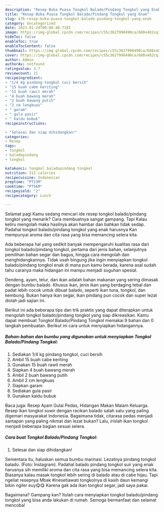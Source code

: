 ```yaml
---
description: "Resep Buka Puasa Tongkol Balado/Pindang Tongkol yang Enak"
title: "Resep Buka Puasa Tongkol Balado/Pindang Tongkol yang Enak"
slug: 476-resep-buka-puasa-tongkol-balado-pindang-tongkol-yang-enak
category: Uncategorized
date: 2023-01-24T00:08:40.718Z
image: https://img-global.cpcdn.com/recipes/c55c3627998490ca/680x482cq70/tongkol-baladopindang-tongkol-foto-resep-utama.jpg
hideToc: false
enableToc: true
enableTocContent: false
thumbnail: https://img-global.cpcdn.com/recipes/c55c3627998490ca/680x482cq70/tongkol-baladopindang-tongkol-foto-resep-utama.jpg
cover: https://img-global.cpcdn.com/recipes/c55c3627998490ca/680x482cq70/tongkol-baladopindang-tongkol-foto-resep-utama.jpg
author: Admin
authorAv: notfound
ratingvalue: 3.7
reviewcount: 21
recipeingredient:
- "1/4 kg pindang tongkol cuci bersih"
- "15 buah cabe keriting"
- "15 buah rawit merah"
- "4 buah bawang merah"
- "2 buah bawang putih"
- "2 cm lengkuas"
- " garam"
- " gula pasir"
- " kaldu bubuk"
recipeinstructions:

- "Selesai dan siap dihidangkan!"
categories:
- Resep
tags:
- tongkol
- baladopindang
- tongkol

katakunci: tongkol baladopindang tongkol 
nutrition: 212 calories
recipecuisine: Indonesian
preptime: "PT23M"
cooktime: "PT56M"
recipeyield: "2"
recipecategory: Lunch

---
```



Selamat pagi Kamu sedang mencari ide resep tongkol balado/pindang tongkol yang menarik? Cara membuatnya sangat gampang. Tapi Kalau keliru mengolah maka hasilnya akan hambar dan bahkan tidak sedap. Padahal tongkol balado/pindang tongkol yang enak harusnya Kan mempunyai aroma dan cita rasa yang bisa memancing selera kita.


Ada beberapa hal yang sedikit banyak mempengaruhi kualitas rasa dari tongkol balado/pindang tongkol, pertama dari jenis bahan, selanjutnya pemilihan bahan segar dan bagus, hingga cara mengolah dan menghidangkannya. Tidak usah bingung jika ingin menyiapkan tongkol balado/pindang tongkol enak di mana pun kamu berada, karena asal sudah tahu caranya maka hidangan ini mampu menjadi suguhan spesial.

Dendeng, ayam, telur, dan ikan adalah bahan makanan yang sering dimasak dengan bumbu balado. Khusus ikan, jenis ikan yang berdaging tebal dan padat lebih cocok untuk dibuat balado, seperti ikan tuna, tongkol, dan kembung. Bukan hanya ikan segar, ikan pindang pun cocok dan super lezat diolah jadi sajian ini.


Berikut ini ada beberapa tips dan trik praktis yang dapat diterapkan untuk mengolah tongkol balado/pindang tongkol yang siap dikreasikan. Kamu dapat membuat Tongkol Balado/Pindang Tongkol memakai 9 bahan dan 0 langkah pembuatan. Berikut ini cara untuk menyiapkan hidangannya.

<!--inarticleads1-->

##### Bahan-bahan dan bumbu yang digunakan untuk menyiapkan Tongkol Balado/Pindang Tongkol:

1. Sediakan 1/4 kg pindang tongkol, cuci bersih
1. Ambil 15 buah cabe keriting
1. Gunakan 15 buah rawit merah
1. Siapkan 4 buah bawang merah
1. Ambil 2 buah bawang putih
1. Ambil 2 cm lengkuas
1. Siapkan  garam
1. Sediakan  gula pasir
1. Gunakan  kaldu bubuk


Baca juga: Resep Ayam Gulai Pedas, Hidangan Makan Malam Keluarga. Resep ikan tongkol suwir dengan racikan balado salah satu yang paling digemari masyarakat Indonesia. Bagaimana tidak, citarasa pedas menjadi santapan yang paling nikmat dan lezat bukan? Lalu, irislah ikan tongkol menjadi beberapa bagian sesuai selera. 

<!--inarticleads2-->

##### Cara buat Tongkol Balado/Pindang Tongkol:


1. Selesai dan siap dihidangkan!

Sementara itu, haluskan semua bumbu marinasi. Lezatnya pindang tongkol balado. (Foto: Instagram). Padahal balado pindang tongkol suir yang enak harusnya sih memiliki aroma dan cita rasa yang bisa memancing selera kita. Biasanya kalau masak tongkol lebih sering di balado atau di cabe hijau. Tapi ngeliat resepnya Mbak #inesetiawati tongkolnya di kasih daun kemangi bikin ngiler euy😋😋 Karena gak ada ikan tongkol segar, jadi saya pakai. 

Bagaimana? Gampang kan? Itulah cara menyiapkan tongkol balado/pindang tongkol yang bisa anda lakukan di rumah. Semoga bermanfaat dan selamat mencoba!
